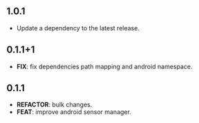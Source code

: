 ## 1.0.1

 - Update a dependency to the latest release.

## 0.1.1+1

 - **FIX**: fix dependencies path mapping and android namespace.

## 0.1.1

 - **REFACTOR**: bulk changes.
 - **FEAT**: improve android sensor manager.

